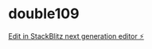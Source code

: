 # double109

[Edit in StackBlitz next generation editor ⚡️](https://stackblitz.com/~/github.com/kvartiil/double109)